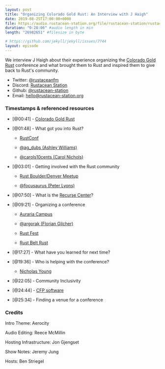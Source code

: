 ```yaml
---
layout: post
title: "Organizing Colorado Gold Rust: An Interview with J Haigh"
date: 2019-08-25T17:00:00+0000
file: https://audio.rustacean-station.org/file/rustacean-station/rustacean-station-e002-colorado-gold-rust.mp3
duration: "0:28:06" #audio length in min
length: "26982651" #filesize in byte

# https://github.com/jekyll/jekyll/issues/7744
layout: episode
---
```


We interview J Haigh about their experience organizing the [Colorado Gold Rust](https://www.cogoldrust.com/) conference and what brought them to Rust and inspired them to give back to Rust's community.

 - Twitter: [@rustaceanfm](https://twitter.com/rustaceanfm)
 - Discord: [Rustacean Station](https://discord.gg/cHc3Gyc)
 - Github: [@rustacean-station](https://github.com/rustacean-station/)
 - Email: [hello@rustacean-station.org](mailto:hello@rustacean-station.org)

### Timestamps & referenced resources

* [@00:41] - [Colorado Gold Rust](https://www.cogoldrust.com/)

* [@01:48] - What got you into Rust?

  * [RustConf](https://rustconf.com/)

  * [@ag_dubs (Ashley Williams)](https://twitter.com/ag_dubs)

  * [@carols10cents (Carol Nichols)](https://twitter.com/carols10cents)

* [@03:01] - Getting involved with the Rust community

  * [Rust Boulder/Denver Meetup](https://www.meetup.com/Rust-Boulder-Denver/)

  * [@focusaurus (Peter Lyons)](https://twitter.com/focusaurus)

* [@07:50] - What is the [Recurse Center](https://www.recurse.com/)?

* [@09:21] - Organizing a conference

  * [Auraria Campus](https://www.ahec.edu/)

  * [@argorak (Florian Gilcher)](https://twitter.com/Argorak)

  * [Rust Fest](https://www.rustfest.eu)

  * [Rust Belt Rust](https://www.rust-belt-rust.com/) 

* [@17:27] - What have you learned for next time?

* [@19:36] - Who is helping with the conference?

  * [Nicholas Young](https://www.secretfader.com/)

* [@22:05] - Community Inclusivity

* [@24:44] - [CFP software](https://github.com/rubycentral/cfp-app)

* [@25:34] - Finding a venue for a conference

### Credits

Intro Theme: Aerocity

Audio Editing: Reece McMillin

Hosting Infrastructure: Jon Gjengset

Show Notes: Jeremy Jung

Hosts: Ben Striegel

